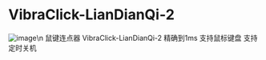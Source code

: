 # VibraClick-LianDianQi-2
![image](https://github.com/Jehoash/VibraClick-LianDianQi-2/blob/master/Sample.png)\n
鼠键连点器
VibraClick-LianDianQi-2
精确到1ms
支持鼠标键盘
支持定时关机

